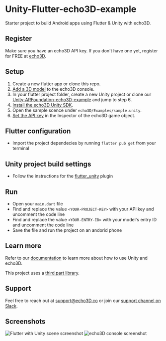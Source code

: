 # Unity-Flutter-echo3D-example
Starter project to build Android apps using Flutter &amp; Unity with echo3D.
## Register
Make sure you have an echo3D API key. If you don't have one yet, register for FREE at [echo3D](https://console.echo3D.co/#/auth/register).
## Setup
1. Create a new flutter app or clone this repo.
2. [Add a 3D model](https://docs.echo3D.co/quickstart/add-a-3d-model) to the echo3D console.
3. In your flutter project folder, create a new Unity project or clone our [Unity-ARFoundation-echo3D-example](https://github.com/echo3Dco/Unity-ARFoundation-echo3D-example) and jump to step 6.
4. [Install the echo3D Unity SDK](https://docs.echo3D.co/unity/installation).
5. Open the sample scence under `echo3D/Examples/sample.unity`.
6. [Set the API key](https://docs.echo3D.co/unity/using-the-sdk) in the Inspector of the echo3D game object.
## Flutter configuration
* Import the project dependecies by running `flutter pub get` from your terminal
## Unity project build settings
* Follow the instructions for the [flutter_unity](https://pub.dev/packages/flutter_unity#-readme-tab-) plugin
## Run
* Open your `main.dart` file
* Find and replace the value `<YOUR-PROJECT-KEY>` with your API key and uncomment the code line
* Find and replace the value `<YOUR-ENTRY-ID>` with your model's entry ID and uncomment the code line
* Save the file and run the project on an andorid phone

## Learn more
Refer to our [documentation](https://docs.echo3D.co/unity/) to learn more about how to use Unity and echo3D.

This project uses a [third part library](https://pub.dev/packages/flutter_unity#-readme-tab-).

## Support
Feel free to reach out at [support@echo3D.co](mailto:support@echo3D.co) or join our [support channel on Slack](https://go.echo3D.co/join).

## Screenshots
![Flutter with Unity scene screenshot](/images/Flutter%20with%20Unity.jpg)
![echo3D console screenshot](/images/Console.jpg)
